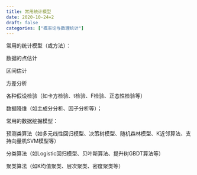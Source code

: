 ```yaml
---
title: 常用统计模型
date: 2020-10-24=2
draft: false
categories: ["概率论与数理统计"]
---
```


常用的统计模型（或方法）：

数据的点估计

区间估计

方差分析

各种假设检验（如卡方检验、t检验、F检验、正态性检验等）

数据降维（如主成分分析、因子分析等）；

常用的数据挖掘模型：

预测类算法（如多元线性回归模型、决策树模型、随机森林模型、K近邻算法、支持向量机SVM模型等）

分类算法（如Logistic回归模型、贝叶斯算法、提升树GBDT算法等）

聚类算法（如K均值聚类、层次聚类、密度聚类等）

